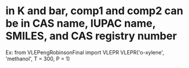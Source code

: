 # in K and bar, comp1 and comp2 can be in CAS name, IUPAC name, SMILES, and CAS registry number
Ex: 
from VLEPengRobinsonFinal import VLEPR
VLEPR('o-xylene', 'methanol', T = 300, P = 1) 
